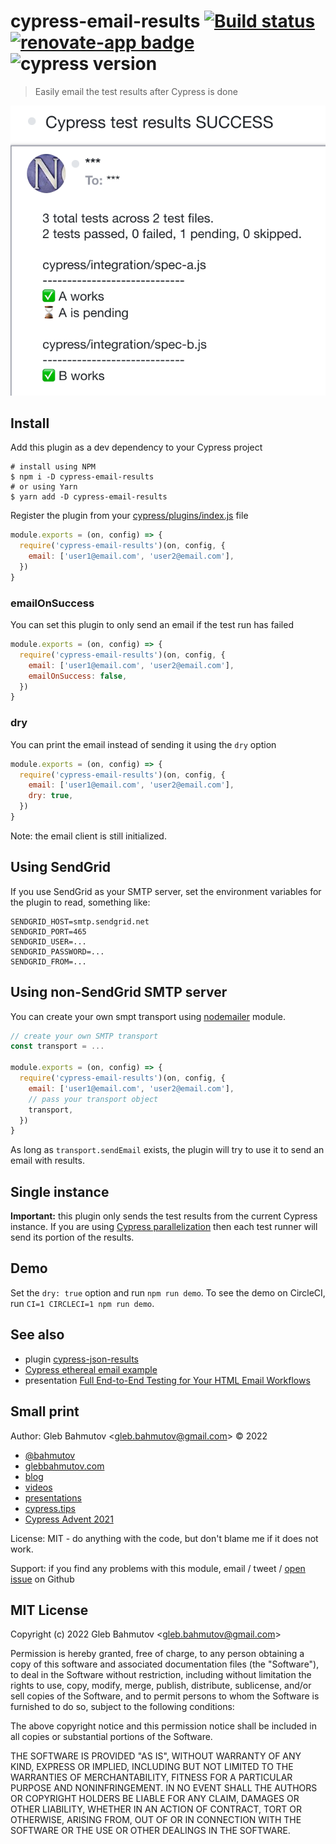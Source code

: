 # cypress-email-results [![Build status][ci image]][ci url] [![renovate-app badge][renovate-badge]][renovate-app] ![cypress version](https://img.shields.io/badge/cypress-9.4.1-brightgreen)

> Easily email the test results after Cypress is done

![Sent email example](./images/email.png)

## Install

Add this plugin as a dev dependency to your Cypress project

```
# install using NPM
$ npm i -D cypress-email-results
# or using Yarn
$ yarn add -D cypress-email-results
```

Register the plugin from your [cypress/plugins/index.js](./cypress/plugins/index.js) file

```js
module.exports = (on, config) => {
  require('cypress-email-results')(on, config, {
    email: ['user1@email.com', 'user2@email.com'],
  })
}
```

### emailOnSuccess

You can set this plugin to only send an email if the test run has failed

```js
module.exports = (on, config) => {
  require('cypress-email-results')(on, config, {
    email: ['user1@email.com', 'user2@email.com'],
    emailOnSuccess: false,
  })
}
```

### dry

You can print the email instead of sending it using the `dry` option

```js
module.exports = (on, config) => {
  require('cypress-email-results')(on, config, {
    email: ['user1@email.com', 'user2@email.com'],
    dry: true,
  })
}
```

Note: the email client is still initialized.

## Using SendGrid

If you use SendGrid as your SMTP server, set the environment variables for the plugin to read, something like:

```
SENDGRID_HOST=smtp.sendgrid.net
SENDGRID_PORT=465
SENDGRID_USER=...
SENDGRID_PASSWORD=...
SENDGRID_FROM=...
```

## Using non-SendGrid SMTP server

You can create your own smpt transport using [nodemailer](https://nodemailer.com/about/) module.

```js
// create your own SMTP transport
const transport = ...

module.exports = (on, config) => {
  require('cypress-email-results')(on, config, {
    email: ['user1@email.com', 'user2@email.com'],
    // pass your transport object
    transport,
  })
}
```

As long as `transport.sendEmail` exists, the plugin will try to use it to send an email with results.

## Single instance

**Important:** this plugin only sends the test results from the current Cypress instance. If you are using [Cypress parallelization](https://on.cypress.io/parallelization) then each test runner will send its portion of the results.

## Demo

Set the `dry: true` option and run `npm run demo`. To see the demo on CircleCI, run `CI=1 CIRCLECI=1 npm run demo`.

## See also

- plugin [cypress-json-results](https://github.com/bahmutov/cypress-json-results)
- [Cypress ethereal email example](https://github.com/bahmutov/cypress-ethereal-email-example)
- presentation [Full End-to-End Testing for Your HTML Email Workflows](https://slides.com/bahmutov/email-testing)

## Small print

Author: Gleb Bahmutov &lt;gleb.bahmutov@gmail.com&gt; &copy; 2022

- [@bahmutov](https://twitter.com/bahmutov)
- [glebbahmutov.com](https://glebbahmutov.com)
- [blog](https://glebbahmutov.com/blog)
- [videos](https://www.youtube.com/glebbahmutov)
- [presentations](https://slides.com/bahmutov)
- [cypress.tips](https://cypress.tips)
- [Cypress Advent 2021](https://cypresstips.substack.com/)

License: MIT - do anything with the code, but don't blame me if it does not work.

Support: if you find any problems with this module, email / tweet /
[open issue](https://github.com/bahmutov/cypress-email-results/issues) on Github

## MIT License

Copyright (c) 2022 Gleb Bahmutov &lt;gleb.bahmutov@gmail.com&gt;

Permission is hereby granted, free of charge, to any person
obtaining a copy of this software and associated documentation
files (the "Software"), to deal in the Software without
restriction, including without limitation the rights to use,
copy, modify, merge, publish, distribute, sublicense, and/or sell
copies of the Software, and to permit persons to whom the
Software is furnished to do so, subject to the following
conditions:

The above copyright notice and this permission notice shall be
included in all copies or substantial portions of the Software.

THE SOFTWARE IS PROVIDED "AS IS", WITHOUT WARRANTY OF ANY KIND,
EXPRESS OR IMPLIED, INCLUDING BUT NOT LIMITED TO THE WARRANTIES
OF MERCHANTABILITY, FITNESS FOR A PARTICULAR PURPOSE AND
NONINFRINGEMENT. IN NO EVENT SHALL THE AUTHORS OR COPYRIGHT
HOLDERS BE LIABLE FOR ANY CLAIM, DAMAGES OR OTHER LIABILITY,
WHETHER IN AN ACTION OF CONTRACT, TORT OR OTHERWISE, ARISING
FROM, OUT OF OR IN CONNECTION WITH THE SOFTWARE OR THE USE OR
OTHER DEALINGS IN THE SOFTWARE.

[ci image]: https://github.com/bahmutov/cypress-email-results/workflows/ci/badge.svg?branch=main
[ci url]: https://github.com/bahmutov/cypress-email-results/actions
[renovate-badge]: https://img.shields.io/badge/renovate-app-blue.svg
[renovate-app]: https://renovateapp.com/

